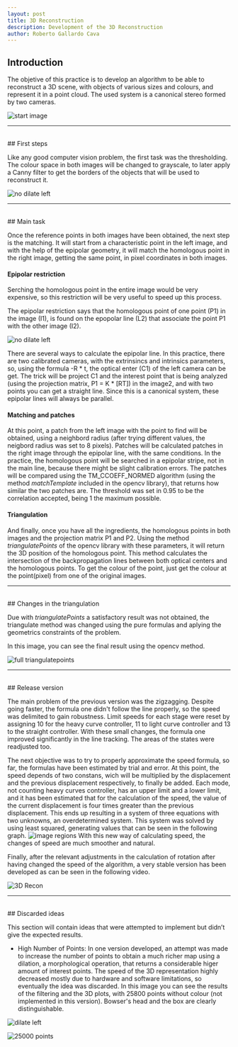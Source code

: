 ```yaml
---
layout: post
title: 3D Reconstruction
description: Development of the 3D Reconstruction
author: Roberto Gallardo Cava
---
```


## Introduction

The objetive of this practice is to develop an algorithm to be able to reconstruct a 3D scene, with objects of various sizes and colours, and represent it in a point cloud.
The used system is a canonical stereo formed by two cameras.


![start image]({{site.baseurl}}/images/3d_reconstruction.png)

******************************************************************************************************************************************************************************************************************
<br>
## First steps

Like any good computer vision problem, the first task was the thresholding. The colour space in both images will be changed to grayscale, to later apply a Canny filter to get the borders
of the objects that will be used to reconstruct it.

![no dilate left]({{site.baseurl}}/images/left_no_dilate.jpeg)

******************************************************************************************************************************************************************************************************************
<br>
## Main task


Once the reference points in both images have been obtained, the next step is the matching. It will start from a characteristic point in the left image, and with the help of the 
epipolar geometry, it will match the homologous point in the right image, getting the same point, in pixel coordinates in both images.

#### Epipolar restriction

Serching the homologous point in the entire image would be very expensive, so this restriction will be very useful to speed up this process.

The epipolar restriction says that the homologous point of one point (P1) in the image (I1), is found on the epopolar line (L2) that associate the point P1 with the other image (I2).

![no dilate left]({{site.baseurl}}/images/epipolar_geometry.png)

There are several ways to calculate the epipolar line. In this practice, there are two calibrated cameras, with the extrinsincs and intrinsics parameters, so, using the formula -R \* t, 
the optical enter (C1) of the left camera can be get. The trick will be project C1 and the interest point that is being analyzed (using the projection matrix, P1 = K \* [RT]) in the image2,
and with two points you can get a straight line. Since this is a canonical system, these epipolar lines will always be parallel.

#### Matching and patches

At this point, a patch from the left image with the point to find will be obtained, using a neighbord radius (after trying different values, the neigbord radius was set to 8 pixels). Patches will be calculated
patches in the right image through the epipolar line, with the same conditions.  In the practice, the homologous point will be searched in a epipolar stripe, not in the main line, because
 there might be slight calibration errors. The patches will be compared using the TM_CCOEFF_NORMED algorithm (using the method *matchTemplate* included in the opencv library),
that returns how similar the two patches are. The threshold was set in 0.95 to be the correlation accepted, being 1 the maximum possible.

#### Triangulation

And finally, once you have all the ingredients, the homologous points in both images and the projection matrix P1 and P2. Using the method *triangulatePoints*
of the opencv library  with these parameters, it will return the 3D position of the homologous point. This method calculates the intersection of the backpropagation lines between both optical
centers and the homologous points. To get the colour of the point, just get the colour at the point(pixel) from one of the original images.


******************************************************************************************************************************************************************************************************************
<br>
## Changes in the triangulation

Due with *triangulatePoints* a satisfactory result was not obtained, the triangulate method was changed using the pure formulas and aplying the geometrics constraints of the problem.

In this image, you can see the final result using the opencv method.

![full triangulatepoints]({{site.baseurl}}/images/full_triangulatepoints.png)


******************************************************************************************************************************************************************************************************************
<br>
## Release version

The main problem of the previous version was the zigzagging. Despite going faster, the formula one didn't follow the line properly, so the speed was delimited to gain robustness.
Limit speeds for each stage were reset by assigning 10 for the heavy curve controller, 11 to light curve controller and 13 to the straight controller. With these small changes, the formula
one improved significantly in the line tracking. The areas of the states were readjusted too.

The next objective was to try to properly approximate the speed formula, so far, the formulas have been estimated by trial and error. At this point, the speed depends of two constans, wich will be multiplied by the displacement and the previous
displacement respectively, to finally be added. Each mode, not counting heavy curves controller, has an upper limit and a lower limit, and it has been estimated that for the calculation of
the speed, the value of the current displacement is four times greater than the previous displacement. This ends up resulting in a system of three equations with two unknowns, an overdetermined
system. This system was solved by using least squared, generating values that can be seen in the following graph.
![image regions]({{site.baseurl}}/images/grafica_velocidad.png)
With this new way of calculating speed, the changes of speed are much smoother and natural.

Finally, after the relevant adjustments in the calculation of rotation after having changed the speed of the algorithm, a very stable version has been developed as can be seen in the following video.

![3D Recon]({{site.baseurl}}/images/3d_recon.gif)

******************************************************************************************************************************************************************************************************************
<br>
## Discarded ideas

This section will contain ideas that were attempted to implement but didn’t give the expected results.

* High Number of Points: In one version developed, an attempt was made to increase the number of points to obtain a much richer map using a dilation, a morphological operation, that returns
a considerable higer amount of interest points. The speed of the 3D representation highly decreased mostly due to hardware and software limitations, so eventually the idea was discarded. In this image
 you can see the results of the filtering and the 3D plots, with 25800 points without colour (not implemented in this version). Bowser's head and the box are clearly distinguishable.

![dilate left]({{site.baseurl}}/images/left_dilate.jpeg)

![25000 points]({{site.baseurl}}/images/25000_points.jpeg)


